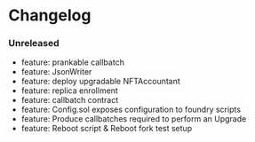 # Changelog

### Unreleased

- feature: prankable callbatch
- feature: JsonWriter
- feature: deploy upgradable NFTAccountant
- feature: replica enrollment
- feature: callbatch contract
- feature: Config.sol exposes configuration to foundry scripts
- feature: Produce callbatches required to perform an Upgrade
- feature: Reboot script & Reboot fork test setup

